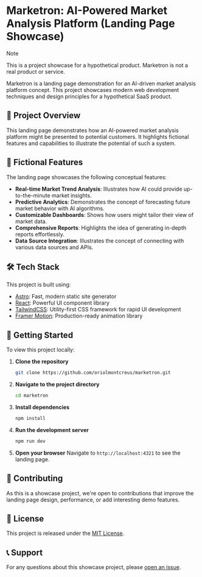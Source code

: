 # Marketron: AI-Powered Market Analysis Platform (Landing Page Showcase)


> [!NOTE]  
> This is a project showcase for a hypothetical product. Marketron is not a real product or service.

Marketron is a landing page demonstration for an AI-driven market analysis platform concept. This project showcases modern web development techniques and design principles for a hypothetical SaaS product.

## 🎯 Project Overview

This landing page demonstrates how an AI-powered market analysis platform might be presented to potential customers. It highlights fictional features and capabilities to illustrate the potential of such a system.

## 🚀 Fictional Features

The landing page showcases the following conceptual features:

- **Real-time Market Trend Analysis**: Illustrates how AI could provide up-to-the-minute market insights.
- **Predictive Analytics**: Demonstrates the concept of forecasting future market behavior with AI algorithms.
- **Customizable Dashboards**: Shows how users might tailor their view of market data.
- **Comprehensive Reports**: Highlights the idea of generating in-depth reports effortlessly.
- **Data Source Integration**: Illustrates the concept of connecting with various data sources and APIs.

## 🛠️ Tech Stack

This project is built using:

- [Astro](https://astro.build/): Fast, modern static site generator
- [React](https://reactjs.org/): Powerful UI component library
- [TailwindCSS](https://tailwindcss.com/): Utility-first CSS framework for rapid UI development
- [Framer Motion](https://www.framer.com/motion/): Production-ready animation library

## 🏁 Getting Started

To view this project locally:

1. **Clone the repository**

   ```bash
   git clone https://github.com/oriolmontcreus/marketron.git
   ```

2. **Navigate to the project directory**

   ```bash
   cd marketron
   ```

3. **Install dependencies**

   ```bash
   npm install
   ```

4. **Run the development server**

   ```bash
   npm run dev
   ```

5. **Open your browser**
   Navigate to `http://localhost:4321` to see the landing page.

## 🤝 Contributing

As this is a showcase project, we're open to contributions that improve the landing page design, performance, or add interesting demo features.

## 📄 License

This project is released under the [MIT License](LICENSE).

## 📞 Support

For any questions about this showcase project, please [open an issue](https://github.com/oriolmontcreus/marketron/issues).